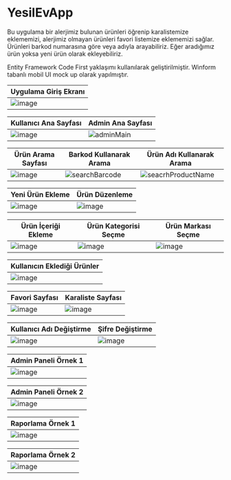 # YesilEvApp

Bu uygulama bir alerjimiz bulunan ürünleri öğrenip karalistemize eklememizi, alerjimiz olmayan ürünleri favori listemize eklememizi sağlar.
Ürünleri barkod numarasına göre veya adıyla arayabiliriz.
Eğer aradığımız ürün yoksa yeni ürün olarak ekleyebiliriz.

Entity Framework Code First yaklaşımı kullanılarak geliştirilmiştir.
Winform tabanlı mobil UI mock up olarak yapılmıştır.

|Uygulama Giriş Ekranı|
  |-|
  |![image](https://user-images.githubusercontent.com/18614094/196908255-67b46e13-96f2-462a-8f53-b5e6c84a7221.png)|
  
 |Kullanıcı Ana Sayfası|Admin Ana Sayfası|
  |-|-|
  |![image](https://user-images.githubusercontent.com/18614094/196911253-60340cfc-0f4f-4922-b667-76058550e7b3.png)|![adminMain](https://user-images.githubusercontent.com/18614094/196909181-d94403d9-c9f5-489c-9475-01d52b61f3f8.png)|

 |Ürün Arama Sayfası|Barkod Kullanarak Arama|Ürün Adı Kullanarak Arama|
  |-|-|-|
  |![image](https://user-images.githubusercontent.com/18614094/196931012-47ebb4a3-7aa4-4cbd-86b3-7a121824d875.png)|![searchBarcode](https://user-images.githubusercontent.com/18614094/196931206-bf92a590-cb1d-44c4-99de-f5715a9acaba.png)|![seacrhProductName](https://user-images.githubusercontent.com/18614094/196931414-81e1f8c2-0e4c-4784-8984-487d81b6069a.png)|

 |Yeni Ürün Ekleme|Ürün Düzenleme|
  |-|-|
  |![image](https://user-images.githubusercontent.com/18614094/196943650-4892f359-0d1f-4418-b985-e97ca097651e.png)|![image](https://user-images.githubusercontent.com/18614094/196943800-bc0de2c0-0e54-4dff-a37d-d85a9e55d608.png)|
  
 |Ürün İçeriği Ekleme|Ürün Kategorisi Seçme|Ürün Markası Seçme|
  |-|-|-|
  |![image](https://user-images.githubusercontent.com/18614094/196944312-e823706d-4c10-400d-ac87-cc4e6f2277df.png)|![image](https://user-images.githubusercontent.com/18614094/196944169-d05aea32-6c01-4716-9077-17b6fc3cb1d5.png)|![image](https://user-images.githubusercontent.com/18614094/196944065-4bbb5af4-ac6c-410f-806f-c2ad70887edd.png)|

 |Kullanıcın Eklediği Ürünler|
  |-|
  |![image](https://user-images.githubusercontent.com/18614094/196943289-459bf121-9a82-4949-848e-15bde035dbcd.png)|
  
 |Favori Sayfası|Karaliste Sayfası|
  |-|-|
  |![image](https://user-images.githubusercontent.com/18614094/196944629-de8861ab-58bf-47f6-b3e4-e3581d05f8d2.png)|![image](https://user-images.githubusercontent.com/18614094/196944749-77e283bf-4fdd-446f-bc79-c39c9599e556.png)|
  
   |Kullanıcı Adı Değiştirme|Şifre Değiştirme|
  |-|-|
  |![image](https://user-images.githubusercontent.com/18614094/196942898-a00e36e8-79f1-4730-afd6-7bde0984647d.png)|![image](https://user-images.githubusercontent.com/18614094/196942972-ffd3a653-e90d-4662-8577-470d5344f6a8.png)|

 |Admin Paneli Örnek 1|
  |-|
  |![image](https://user-images.githubusercontent.com/18614094/196935465-62cd0a61-fd4d-4364-a0d9-cc1016f7e8ce.png)|

|Admin Paneli Örnek 2|
  |-|
  |![image](https://user-images.githubusercontent.com/18614094/196935724-5ecc1651-291d-4a7e-b29e-b584493ae230.png)|

 |Raporlama Örnek 1|
  |-|
  |![image](https://user-images.githubusercontent.com/18614094/196934836-0ebba086-5aa2-4733-8485-b0b51d8d9c99.png)|

 |Raporlama Örnek 2|
  |-|
  |![image](https://user-images.githubusercontent.com/18614094/196935973-f4d9498c-8b07-412e-b24b-8b083d9b8f6a.png)|
